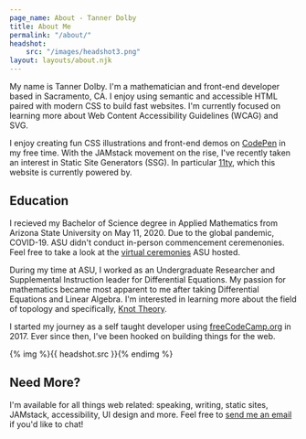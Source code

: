 ```yaml
---
page_name: About - Tanner Dolby
title: About Me
permalink: "/about/"
headshot: 
    src: "/images/headshot3.png"
layout: layouts/about.njk
---
```


My name is Tanner Dolby. I'm a mathematician and front-end developer based in Sacramento, CA. I enjoy using semantic and accessible HTML paired with modern CSS to build fast websites. I'm currently focused on learning more about Web Content Accessibility Guidelines (WCAG) and SVG.

I enjoy creating fun CSS illustrations and front-end demos on [CodePen](https://codepen.io/tannerdolby) in my free time. With the JAMstack movement on the rise, I've recently taken an interest in Static Site Generators (SSG). In particular [11ty](https://11ty.dev), which this website is currently powered by.

## Education
I recieved my Bachelor of Science degree in Applied Mathematics from Arizona State University on May 11, 2020. Due to the global pandemic, COVID-19. ASU didn't conduct in-person commencement ceremenonies. Feel free to take a look at the [virtual ceremonies](https://vgradasu.z4.web.core.windows.net/asu/III/#811351) ASU hosted. 

During my time at ASU, I worked as an Undergraduate Researcher and Supplemental Instruction leader for Differential Equations. My passion for mathematics became most apparent to me after taking Differential Equations and Linear Algebra. I'm interested in learning more about the field of topology and specifically, [Knot Theory](https://en.wikipedia.org/wiki/Knot_(mathematics)).

I started my journey as a self taught developer using [freeCodeCamp.org](https://freecodecamp.org) in 2017. Ever since then, I've been hooked on building things for the web.

{% img %}{{ headshot.src }}{% endimg %}

## Need More?

I'm available for all things web related: speaking, writing, static sites, JAMstack, accessibility, UI design and more. Feel free to [send me an email](mailto:dolb.tanner@gmail.com) if you'd like to chat!